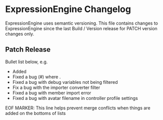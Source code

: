 # ExpressionEngine Changelog

ExpressionEngine uses semantic versioning. This file contains changes to ExpressionEngine since the last Build / Version release for PATCH version changes only.

## Patch Release

Bullet list below, e.g.
   - Added <new feature>
   - Fixed a bug (#<linked issue number>) where <bug behavior>.
   - Fixed a bug with debug variables not being filtered
   - Fix a bug with the importer converter filter
   - Fixed a bug with member import error
   - Fixed a bug with avatar filename in controller profile settings

EOF MARKER: This line helps prevent merge conflicts when things are
added on the bottoms of lists
